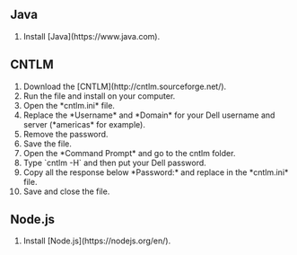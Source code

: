 ## Java
<ol>
    <li>Install [Java](https://www.java.com).</li>
</ol>

## CNTLM
<ol>
    <li>Download the [CNTLM](http://cntlm.sourceforge.net/).</li>
    <li>Run the file and install on your computer.</li>
    <li>Open the *cntlm.ini* file.</li>
    <li>Replace the *Username* and *Domain* for your Dell username and server (*americas* for example).</li>
    <li>Remove the password.</li>
    <li>Save the file.</li>
    <li>Open the *Command Prompt* and go to the cntlm folder.</li>
    <li>Type `cntlm -H` and then put your Dell password.</li>
    <li>Copy all the response below *Password:* and replace in the *cntlm.ini* file.</li>
    <li>Save and close the file.</li>
</ol>

## Node.js
<ol>
    <li>Install [Node.js](https://nodejs.org/en/).</li>
</ol>